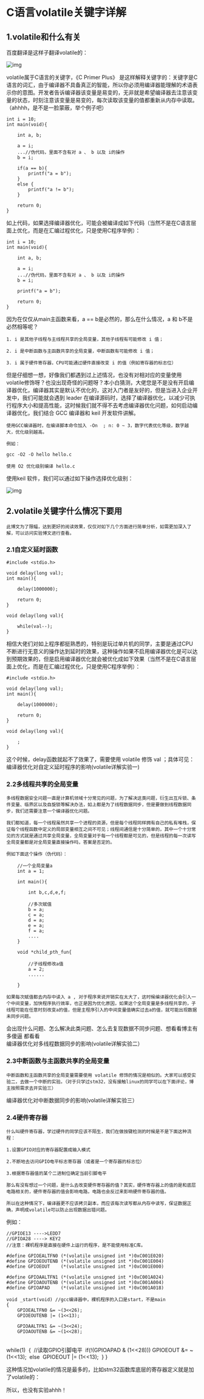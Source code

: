 # C语言volatile关键字详解

## 1.volatile和什么有关

百度翻译是这样子翻译volatile的：

![img](C语言volatile关键字详解.assets/20191031161908405-16919219329121.png)

volatile属于C语言的关键字，《C Primer Plus》 是这样解释关键字的：关键字是C语言的词汇，由于编译器不具备真正的智能，所以你必须用编译器能理解的术语表示你的意图。开发者告诉编译器该变量是易变的，无非就是希望编译器去注意该变量的状态，时刻注意该变量是易变的，每次读取该变量的值都重新从内存中读取。（ahhhh，是不是一脸蒙蔽，举个例子吧）

    int i = 10;
    int main(void){
     
        int a, b;
     
        a = i;
        ...//伪代码，里面不含有对 a 、 b 以及 i的操作
        b = i;
     
        if(a == b){
            printf("a = b");
        }
        else {
            printf("a != b");
        }
        
        return 0;
    }

如上代码，如果选择编译器优化，可能会被编译成如下代码（当然不是在C语言层面上优化，而是在汇编过程优化，只是使用C程序举例）：

    int i = 10;
    int main(void){
     
        int a, b;
     
        a = i;
        ...//伪代码，里面不含有对 a 、 b 以及 i的操作
        b = i;
     
        printf("a = b");
       
        return 0;
    }

因为在仅仅从main主函数来看，a == b是必然的，那么在什么情况，a 和 b不是必然相等呢？

    1. i 是其他子线程与主线程共享的全局变量，其他子线程有可能修改 i 值；
    
    2. i 是中断函数与主函数共享的全局变量，中断函数有可能修改 i 值；
    
    3. i 属于硬件寄存器，CPU可能通过硬件直接改变 i 的值（例如寄存器的标志位）

但是仔细想一想，好像我们都遇到过上述情况，也没有对相对应的变量使用volatile修饰呀？也没出现奇怪的问题呀？本小白猜测，大佬您是不是没有开启编译器优化，编译器其实是默认不优化的，这对入门者是友好的，但是当进入企业开发中，我们可能就会遇到 leader 在编译源码时，选择了编译器优化，以减少可执行程序大小和提高性能，这时候我们就不得不去考虑编译器优化问题，如何启动编译器优化，我们结合 GCC 编译器和 keil 开发软件讲解。
```
使用GCC编译器时，在编译脚本命令加入 -On  ; n: 0 ~ 3，数字代表优化等级，数字越大，优化级别越高。

例如：

gcc -O2 -O hello hello.c

使用 O2 优化级别编译 hello.c 
```

使用keil 软件，我们可以通过如下操作选择优化级别：

![img](C语言volatile关键字详解.assets/watermark,type_ZmFuZ3poZW5naGVpdGk,shadow_10,text_aHR0cHM6Ly9ibG9nLmNzZG4ubmV0L3dlaXhpbl8zODgxNTk5OA==,size_16,color_FFFFFF,t_70-16919219356843.png)

## 2.volatile关键字什么情况下要用

    此博文为了限幅，达到更好的阅读效果，仅仅对如下几个方面进行简单分析，如需更加深入了解，可以访问实验博文进行查看。

### 2.1自定义延时函数

    #include <stdio.h>
     
    void delay(long val);
    int main(){
    					
    	delay(1000000);
     
    	return 0;
    }
     
    void delay(long val){
     
    	while(val--);
    }

相信大佬们对如上程序都挺熟悉的，特别是玩过单片机的同学，主要是通过CPU不断进行无意义的操作达到延时的效果，这种操作如果不启用编译器优化是可以达到预期效果的，但是启用编译器优化就会被优化成如下效果（当然不是在C语言层面上优化，而是在汇编过程优化，只是使用C程序举例）：

    #include <stdio.h>
     
    void delay(long val);
    int main(){
    					
    	delay(1000000);
     
    	return 0;
    }
     
    void delay(long val){
     
    	;
    }

这个时候，delay函数就起不了效果了，需要使用 volatile 修饰 val ；具体可见：
编译器优化对自定义延时程序的影响(volatile详解实验一)

### 2.2多线程共享的全局变量

    多线程数据安全问题一直是计算机领域十分常见的问题，为了解决这类问题，衍生出互斥锁、条件变量、临界区以及自旋锁等解决办法，如上都是为了线程数据同步，但是要做到线程数据同步，我们还需要注意一个编译器优化问题。
    
    我们都知道，每一个线程虽然共享一个进程的资源，但是每个线程同样拥有自己的私有堆栈，保证每个线程函数中定义的局部变量相互之间不可见；线程间通信是十分简单的，其中一个十分常见的方式就是通过共享全局变量，全局变量对于每一个线程都是可见的，但是线程的每一次读写全局变量都是对全局变量直接操作吗，答案是否定的。
    
    例如下面这个操作（伪代码）：
    
        //一个全局变量a
        int a = 1;
         
        int main(){
         
            int b,c,d,e,f;
            
            //多次赋值
            b = a;
            c = a;
            d = a;
            e = a;
            f = a;
            ....
        }
         
        void *child_pth_fun{
         
            //子线程修改a值
            a = 2;
            ......
         
        }
    
    如果每次赋值都去内存中读入 a , 对于程序来说开销实在太大了，这时候编译器优化会引入一个中间变量，加快程序执行效率，也正是因为优化原因，如果这个全局变量是多线程共享的，子线程可能在任意时刻改变a的值，但是主程序引入的中间变量值确实过去a的值，就可能出现数据未同步问题。

会出现什么问题、怎么解决此类问题、怎么去复现数据不同步问题、想看看博主有多傻逼 都看看   
编译器优化对多线程数据同步的影响(volatile详解实验二）

### 2.3中断函数与主函数共享的全局变量

    中断函数和主函数共享的全局变量需要使用 volatile 修饰的情况是相似的。大家可以感受实验二，去做一个中断的实验。（对于只学过stm32，没有接触linux的同学可以在下面评论，博主按照需求去开实验三）

编译器优化对中断数据同步的影响(volatile详解实验三）

### 2.4硬件寄存器

    什么叫硬件寄存器，学过硬件的同学应该不陌生，我们在做按键检测的时候是不是下面这种流程：
    
    1.设置GPIO对应的寄存器配置成输入模式 
    
    2.不断地去访问GPIO电平标志寄存器（或者是一个寄存器的标志位）
    
    3.根据寄存器值的某个二进制位确定当前引脚电平
    
    那么有没有想过一个问题，是什么去改变硬件寄存器的值？其实，硬件寄存器上的值的是和底层电路相关的，硬件寄存器的值会影响电路，电路也会反过来影响硬件寄存器的值。
    
    所以在这种情况下，编译器更不应该拷贝副本，而应该每次读写都从内存中读写，保证数据正确，声明成volatile可以防止出现数据出错问题。

例如：

    //GPIOE13 ---->LEDD7
    //GPIOA28 ----> KEY2
    //注意：裸机程序是直接在硬件上运行的程序，是不能使用标准C库。
     
    #define GPIOEALTFN0 (*(volatile unsigned int *)0xC001E020)
    #define GPIOEOUTENB (*(volatile unsigned int *)0xC001E004)
    #define GPIOEOUT	(*(volatile unsigned int *)0xC001E000)
     
    #define GPIOAALTFN1 (*(volatile unsigned int *)0xC001A024)
    #define GPIOAOUTENB (*(volatile unsigned int *)0xC001A004)
    #define GPIOAPAD	(*(volatile unsigned int *)0xC001A018)
     
    void _start(void) //gcc编译器中，裸机程序的入口是start，不是main
    {
    	GPIOEALTFN0 &= ~(3<<26);
    	GPIOEOUTENB |= (1<<13);
    	
    	GPIOAALTFN1 &= ~(3<<24);
    	GPIOAOUTENB &= ~(1<<28);


​     
​    	while(1)
​    	{
​    		//读取GPIO引脚电平
​    		if(!(GPIOAPAD & (1<<28)))
​    			GPIOEOUT &= ~(1<<13);
​    		else
​    			GPIOEOUT |= (1<<13);
​    	}
​    }

这种情况加volatile的情况是最多的，比如stm32函数库底层的寄存器定义就是加了volatile的：

所以，也没有实验ahhh！
